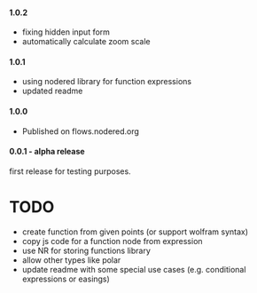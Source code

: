 #### 1.0.2
- fixing hidden input form
- automatically calculate zoom scale

#### 1.0.1
- using nodered library for function expressions
- updated readme

#### 1.0.0
- Published on flows.nodered.org

#### 0.0.1 - alpha release

first release for testing purposes.

# TODO
- create function from given points (or support wolfram syntax)
- copy js code for a function node from expression
- use NR  for storing functions library
- allow other types like polar
- update readme with some special use cases (e.g. conditional expressions or easings)